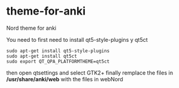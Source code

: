 # theme-for-anki
Nord theme for anki 


You need to first need to install qt5-style-plugins y qt5ct

    sudo apt-get install qt5-style-plugins
    sudo apt-get install qt5ct
    sudo export QT_QPA_PLATFORMTHEME=qt5ct

then open qtsettings and select GTK2+
finally remplace the files in **/usr/share/anki/web** with the files in webNord



